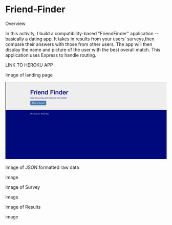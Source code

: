 # Friend-Finder

Overview

In this activity, I build a compatibility-based "FriendFinder" application -- basically a dating app. It takes in results from your users' surveys,then compare their answers with those from other users. The app will then display the name and picture of the user with the best overall match. This application uses Express to handle routing.

LINK TO HEROKU APP

Image of landing page


![Image description](/Home.png)

Image of JSON formatted raw data

image

Image of Survey

image

Image of Results

image